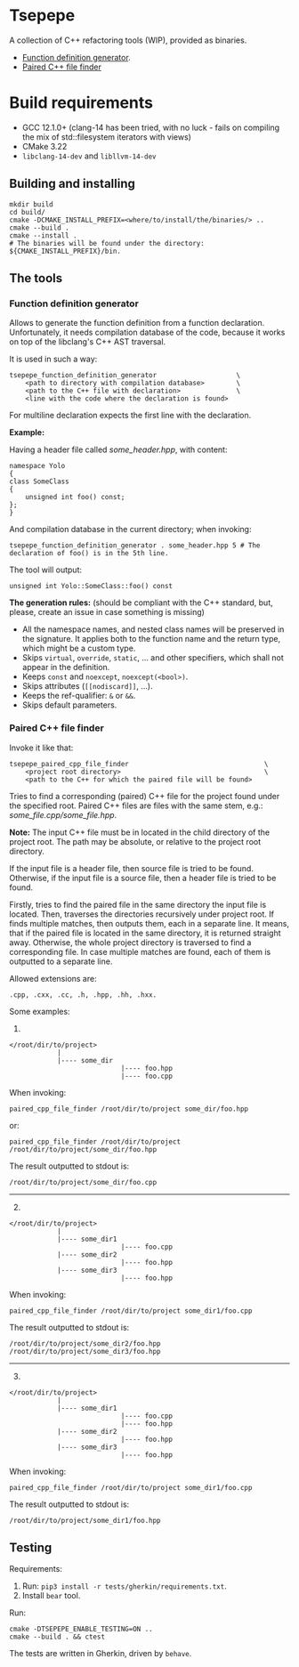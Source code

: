 # Tsepepe

A collection of C++ refactoring tools (WIP), provided as binaries. 

- [Function definition generator](#function-definition-generator).
- [Paired C++ file finder](#paired-c++-file-finder)

# Build requirements

* GCC 12.1.0+ (clang-14 has been tried, with no luck - fails on compiling the mix of std::filesystem iterators
with views)
* CMake 3.22
* `libclang-14-dev` and `libllvm-14-dev`

## Building and installing

```
mkdir build
cd build/
cmake -DCMAKE_INSTALL_PREFIX=<where/to/install/the/binaries/> ..
cmake --build .
cmake --install .
# The binaries will be found under the directory: ${CMAKE_INSTALL_PREFIX}/bin.
```

## The tools

### Function definition generator

Allows to generate the function definition from a function declaration. Unfortunately, it needs compilation
database of the code, because it works on top of the libclang's C++ AST traversal.

It is used in such a way:
```
tsepepe_function_definition_generator                    \
    <path to directory with compilation database>        \
    <path to the C++ file with declaration>              \
    <line with the code where the declaration is found>
```

For multiline declaration expects the first line with the declaration.

**Example:**

Having a header file called _some\_header.hpp_, with content:
```
namespace Yolo
{
class SomeClass
{
    unsigned int foo() const;
};
}
```
And compilation database in the current directory; when invoking:
```
tsepepe_function_definition_generator . some_header.hpp 5 # The declaration of foo() is in the 5th line.
```
The tool will output:
```
unsigned int Yolo::SomeClass::foo() const
```

**The generation rules:** (should be compliant with the C++ standard, but, please, create an issue in case something
is missing)
- All the namespace names, and nested class names will be preserved in the signature. It applies both to the function
name and the return type, which might be a custom type.
- Skips `virtual`, `override`, `static`, ... and other specifiers, which shall not appear in the definition.
- Keeps `const` and `noexcept`, `noexcept(<bool>)`.
- Skips attributes (`[[nodiscard]]`, ...).
- Keeps the ref-qualifier: `&` or `&&`.
- Skips default parameters.

### Paired C++ file finder

Invoke it like that:
```
tsepepe_paired_cpp_file_finder                                  \
    <project root directory>                                    \
    <path to the C++ for which the paired file will be found>
```

Tries to find a corresponding (paired) C++ file for the project found under the specified root.
Paired C++ files are files with the same stem, e.g.: _some\_file.cpp/some\_file.hpp_.

**Note:** The input C++ file must be in located in the child directory of the project root. The path may be absolute,
or relative to the project root directory.

If the input file is a header file, then source file is tried to be found. Otherwise, if the input file is a source 
file, then a header file is tried to be found.

Firstly, tries to find the paired file in the same directory the input file is located. Then, traverses the directories 
recursively under project root. If finds multiple matches, then outputs them, each in a separate line. It means, that
if the paired file is located in the same directory, it is returned straight away. Otherwise, the whole project 
directory is traversed to find a corresponding file. In case multiple matches are found, each of them is outputted to
a separate line.

Allowed extensions are:
```
.cpp, .cxx, .cc, .h, .hpp, .hh, .hxx.
```

Some examples:

1.

    </root/dir/to/project>
                |
                |---- some_dir
                                |---- foo.hpp
                                |---- foo.cpp

When invoking:

    paired_cpp_file_finder /root/dir/to/project some_dir/foo.hpp

or:

    paired_cpp_file_finder /root/dir/to/project /root/dir/to/project/some_dir/foo.hpp

The result outputted to stdout is:

    /root/dir/to/project/some_dir/foo.cpp

---

2.

    </root/dir/to/project>
                |
                |---- some_dir1
                                |---- foo.cpp
                |---- some_dir2
                                |---- foo.hpp
                |---- some_dir3
                                |---- foo.hpp

When invoking:

    paired_cpp_file_finder /root/dir/to/project some_dir1/foo.cpp

The result outputted to stdout is:

    /root/dir/to/project/some_dir2/foo.hpp
    /root/dir/to/project/some_dir3/foo.hpp

---

3.

    </root/dir/to/project>
                |
                |---- some_dir1
                                |---- foo.cpp
                                |---- foo.hpp
                |---- some_dir2
                                |---- foo.hpp
                |---- some_dir3
                                |---- foo.hpp

When invoking:

    paired_cpp_file_finder /root/dir/to/project some_dir1/foo.cpp

The result outputted to stdout is:

    /root/dir/to/project/some_dir1/foo.hpp


## Testing

Requirements:

1. Run: `pip3 install -r tests/gherkin/requirements.txt`.
2. Install `bear` tool.

Run:

```
cmake -DTSEPEPE_ENABLE_TESTING=ON ..
cmake --build . && ctest
```

The tests are written in Gherkin, driven by `behave`.
